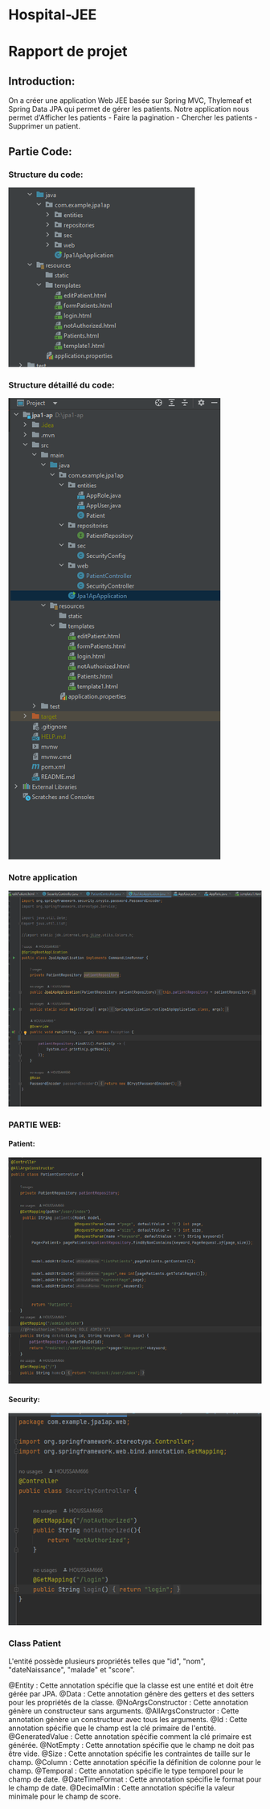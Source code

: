 # Hospital-JEE
<H1>Rapport de projet</H1>

<H2>Introduction:</H2>

On a créer une application Web JEE basée sur Spring MVC, Thylemeaf et Spring Data JPA qui permet de gérer les patients.
Notre application nous permet d'Afficher les patients - Faire la pagination - Chercher les patients - Supprimer un patient.


<H2>Partie Code:</H2>

<H3>Structure du code:</H3>

![Structure de code](g1.png)

<H3>Structure détaillé du code:</H3>

![Structure de code](g2.png)

<H3>Notre application</H3>

![Structure de code](g3.png)

<H3>PARTIE WEB: </H3>

<H4>Patient:</H4>

![Structure de code](g4.png)

<H4>Security:</H4>

![Structure de code](g5.png)


<H3>Class Patient</H3>

 L'entité possède plusieurs propriétés telles que "id", "nom", "dateNaissance", "malade" et "score".
 
@Entity : Cette annotation spécifie que la classe est une entité et doit être gérée par JPA.
@Data : Cette annotation génère des getters et des setters pour les propriétés de la classe.
@NoArgsConstructor : Cette annotation génère un constructeur sans arguments.
@AllArgsConstructor : Cette annotation génère un constructeur avec tous les arguments.
@Id : Cette annotation spécifie que le champ est la clé primaire de l'entité.
@GeneratedValue : Cette annotation spécifie comment la clé primaire est générée.
@NotEmpty : Cette annotation spécifie que le champ ne doit pas être vide.
@Size : Cette annotation spécifie les contraintes de taille sur le champ.
@Column : Cette annotation spécifie la définition de colonne pour le champ.
@Temporal : Cette annotation spécifie le type temporel pour le champ de date.
@DateTimeFormat : Cette annotation spécifie le format pour le champ de date.
@DecimalMin : Cette annotation spécifie la valeur minimale pour le champ de score.















 
